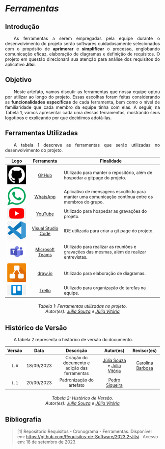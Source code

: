 # ***Ferramentas***

## **Introdução**
<p align="justify">
&emsp;&emsp;As ferramentas a serem empregadas pela equipe durante o desenvolvimento do projeto serão softwares cuidadosamente selecionados com o propósito de <b>aprimorar</b> e <b>simplificar</b> o processo, englobando comunicação eficaz, elaboração de diagramas e definição de requisitos. O projeto em questão direcionará sua atenção para análise dos requisitos do aplicativo <b>Jitsi</b>.
</p>

## **Objetivo**
<p align="justify">
&emsp;&emsp;Neste artefato, vamos discutir as ferramentas que nossa equipe optou por utilizar ao longo do projeto. Essas escolhas foram feitas considerando as <b>funcionalidades específicas</b> de cada ferramenta, bem como o nível de familiaridade que cada membro da equipe tinha com elas. A seguir, na Tabela 1, vamos apresentar cada uma dessas ferramentas, mostrando seus logotipos e explicando por que decidimos adotá-las.
</p>

## **Ferramentas Utilizadas**
<p align="justify">
&emsp;&emsp;A tabela 1 descreve as ferramentas que serão utilizadas no desenvolvimento do projeto.
</p>

|                                                                   Logo                                                                    |                             Ferramenta                              | Finalidade                                                                                        |
|:-----------------------------------------------------------------------------------------------------------------------------------------:|:-------------------------------------------------------------------:|---------------------------------------------------------------------------------------------------|
|   <img src="https://raw.githubusercontent.com/Requisitos-de-Software/2023.2-Jitsi/main/docs/assets/github.png" alt="Github" width=75px>   |                    [GitHub](https://github.com)                     | Utilizado para manter o repositório, além de hospedar a gitpage do projeto.                       |
| <img src="https://raw.githubusercontent.com/Requisitos-de-Software/2023.2-Jitsi/main/docs/assets/whatsapp.png" alt="Whatsapp" width=75px> |                [WhatsApp](https://www.whatsapp.com/)                | Aplicativo de mensagens escolhido para manter uma comunicação contínua entre os membros do grupo. |
|  <img src="https://raw.githubusercontent.com/Requisitos-de-Software/2023.2-Jitsi/main/docs/assets/youtube.png" alt="YouTube" width=75px>  |                   [YouTube](https://youtube.com)                    | Utilizado para hospedar as gravações do projeto.                                                  |
|   <img src="https://raw.githubusercontent.com/Requisitos-de-Software/2023.2-Jitsi/main/docs/assets/vscode.png" alt="VScode" width=75px>   |         [Visual Studio Code](https://code.visualstudio.com)         | IDE utilizada para criar a git page do projeto.                                                   |
|    <img src="https://raw.githubusercontent.com/Requisitos-de-Software/2023.2-Jitsi/main/docs/assets/teams.png" alt="Teams" width=75px>    | [Microsoft Teams](https://www.microsoft.com/pt-br/microsoft-teams/) | Utilizado para realizar as reuniões e gravações das mesmas, além de realizar entrevistas.         |
|   <img src="https://raw.githubusercontent.com/Requisitos-de-Software/2023.2-Jitsi/main/docs/assets/drawio.png" alt="Drawio" width=75px>   |                 [draw.io](https://www.drawio.com/)                  | Utilizado para elaboração de diagramas.                                                           |
|  <img src="https://raw.githubusercontent.com/Requisitos-de-Software/2023.2-Jitsi/main/docs/assets/trello.png" alt="Trello" width=110px>   |                  [Trello](https://www.trello.com/)                  | Utilizado para organização de tarefas na equipe.                                                  |

<h6 align = "center"> Tabela 1: Ferramentas utilizadas no projeto.
<br>Autor(es): <a href="https://github.com/JuliaSSouza">Júlia Souza</a> e <a href="https://github.com/Juhvitoria4">Júlia Vitória</a></h6>

## **Histórico de Versão**
<p align="justify">
&emsp;&emsp;A tabela 2 representa o histórico de versão do documento.
</p>

| Versão |    Data    |                   Descrição                   |                                            Autor(es)                                            |                     Revisor(es)                     |
|:------:|:----------:|:---------------------------------------------:|:-----------------------------------------------------------------------------------------------:|:---------------------------------------------------:|
| `1.0`  | 18/09/2023 | Criação do documento e adição das ferramentas | [Júlia Souza](https://github.com/JuliaSSouza) e [Júlia Vitória](https://github.com/Juhvitoria4) | [Carolina Barbosa](https://github.com/CarolinaBarb) |
| `1.1`  | 20/09/2023 |           Padronização do artefato            |                          [Pedro Siqueira](https://github.com/PedroSiq)                          |                                                     |

<center>
<h6> Tabela 2: Histórico de Versão.
<br> Autor(es): <a href="https://github.com/JuliaSSouza">Júlia Souza</a> e <a href="https://github.com/Juhvitoria4">Júlia Vitória</a></h6>
</center>

## **Bibliografia**
>[1] Repositório Requisitos - Cronograma - Ferramentas. Disponível em: https://github.com/Requisitos-de-Software/2023.2-Jitsi . Acesso em: 18 de setembro de 2023.